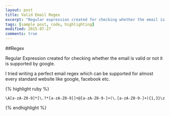 ```yaml
---
layout: post
title: Valid Email Regex
excerpt: "Regular expression created for checking whether the email is valid or not."
tags: [sample post, code, highlighting]
modified: 2015-07-27
comments: true
---
```

##Regex

Regular Expression created for checking whether the email is valid or not it is supported by google.

I tried writing a perfect email regex which can be supported for almost every standard website like google, facebook etc.

 {% highlight ruby %}

    \A[a-zA-Z0-9]*[\.?*[a-zA-Z0-9]]+@[a-zA-Z0-9-]+(\.[a-zA-Z0-9-]+){1,3}\z

 {% endhighlight %}



